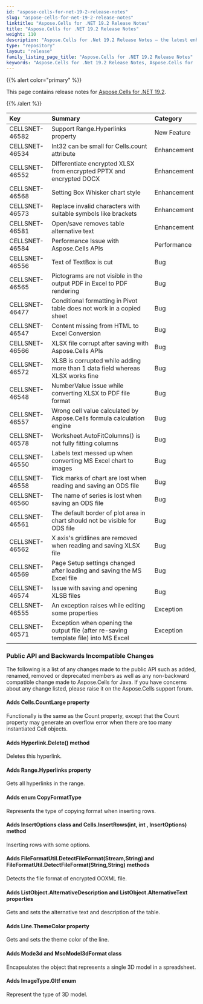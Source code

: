```yaml
---
id: "aspose-cells-for-net-19-2-release-notes"
slug: "aspose-cells-for-net-19-2-release-notes"
linktitle: "Aspose.Cells for .NET 19.2 Release Notes"
title: "Aspose.Cells for .NET 19.2 Release Notes"
weight: 110
description: "Aspose.Cells for .Net 19.2 Release Notes – the latest enhancements, new features, and fixes."
type: "repository"
layout: "release"
family_listing_page_title: "Aspose.Cells for .NET 19.2 Release Notes"
keywords: "Aspose.Cells for .Net 19.2 Release Notes, Aspose.Cells for .Net 19.2 updates and fixes"
---
```


{{% alert color="primary" %}} 

This page contains release notes for [Aspose.Cells for .NET 19.2](https://www.nuget.org/packages/Aspose.Cells/19.2.0).

{{% /alert %}} 

|**Key**|**Summary**|**Category**|
| :- | :- | :- |
|CELLSNET-46582|Support Range.Hyperlinks property|New Feature|
|CELLSNET-46534|Int32 can be small for Cells.count attribute|Enhancement|
|CELLSNET-46552|Differentiate encrypted XLSX from encrypted PPTX and encrypted DOCX|Enhancement|
|CELLSNET-46568|Setting Box Whisker chart style|Enhancement|
|CELLSNET-46573|Replace invalid characters with suitable symbols like brackets|Enhancement|
|CELLSNET-46581|Open/save removes table alternative text|Enhancement|
|CELLSNET-46584|Performance Issue with Aspose.Cells APIs|Performance|
|CELLSNET-46556|Text of TextBox is cut|Bug|
|CELLSNET-46565|Pictograms are not visible in the output PDF in Excel to PDF rendering|Bug|
|CELLSNET-46477|Conditional formatting in Pivot table does not work in a copied sheet|Bug|
|CELLSNET-46547|Content missing from HTML to Excel Conversion|Bug|
|CELLSNET-46566|XLSX file corrupt after saving with Aspose.Cells APIs|Bug|
|CELLSNET-46572|XLSB is corrupted while adding more than 1 data field whereas XLSX works fine|Bug|
|CELLSNET-46548|NumberValue issue while converting XLSX to PDF file format|Bug|
|CELLSNET-46557|Wrong cell value calculated by Aspose.Cells formula calculation engine|Bug|
|CELLSNET-46578|Worksheet.AutoFitColumns() is not fully fitting columns|Bug|
|CELLSNET-46550|Labels text messed up when converting MS Excel chart to images|Bug|
|CELLSNET-46558|Tick marks of chart are lost when reading and saving an ODS file|Bug|
|CELLSNET-46560|The name of series is lost when saving an ODS file|Bug|
|CELLSNET-46561|The default border of plot area in chart should not be visible for ODS file|Bug|
|CELLSNET-46562|X axis's gridlines are removed when reading and saving XLSX file|Bug|
|CELLSNET-46569|Page Setup settings changed after loading and saving the MS Excel file|Bug|
|CELLSNET-46574|Issue with saving and opening XLSB files|Bug|
|CELLSNET-46555|An exception raises while editing some properties|Exception|
|CELLSNET-46571|Exception when opening the output file (after re-saving template file) into MS Excel|Exception|
### **Public API and Backwards Incompatible Changes**
The following is a list of any changes made to the public API such as added, renamed, removed or deprecated members as well as any non-backward compatible change made to Aspose.Cells for Java. If you have concerns about any change listed, please raise it on the Aspose.Cells support forum.
#### **Adds Cells.CountLarge property**
Functionally is the same as the Count property, except that the Count property may generate an overflow error when there are too many instantiated Cell objects.
#### **Adds Hyperlink.Delete() method**
Deletes this hyperlink.
#### **Adds Range.Hyperlinks property**
Gets all hyperlinks in the range.
#### **Adds enum CopyFormatType**
Represents the type of copying format when inserting rows.
#### **Adds InsertOptions class and Cells.InsertRows(int, int , InsertOptions) method**
Inserting rows with some options.
#### **Adds FileFormatUtil.DetectFileFormat(Stream,String) and FileFormatUtil.DetectFileFormat(String,String) methods**
Detects the file format of encrypted OOXML file.
#### **Adds ListObject.AlternativeDescription and ListObject.AlternativeText properties**
Gets and sets the alternative text and description of the table.
#### **Adds Line.ThemeColor property**
Gets and sets the theme color of the line.
#### **Adds Mode3d and MsoModel3dFormat class**
Encapsulates the object that represents a single 3D model in a spreadsheet.
#### **Adds ImageType.Gltf enum**
Represent the type of 3D model.
